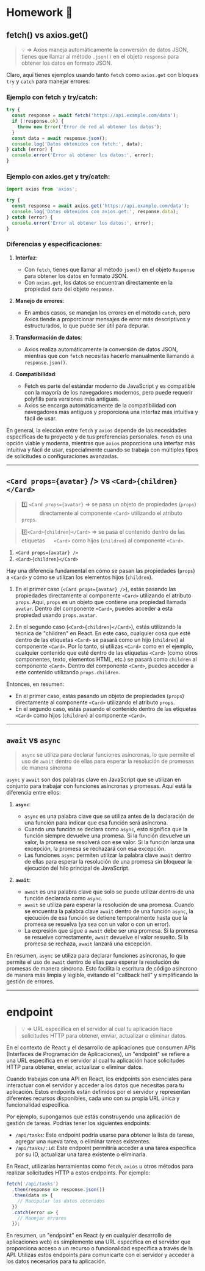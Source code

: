 # Homework :book:

## fetch() vs axios.get()

> :bulb: => Axios maneja automáticamente la conversión de datos JSON, tienes que llamar al método `.json()` en el objeto `response` para obtener los datos en formato JSON.

Claro, aquí tienes ejemplos usando tanto `fetch` como `axios.get` con bloques `try` y `catch` para manejar errores: 

### Ejemplo con fetch y try/catch:

```jsx
try {
  const response = await fetch('https://api.example.com/data');
  if (!response.ok) {
    throw new Error('Error de red al obtener los datos');
  }
  const data = await response.json();
  console.log('Datos obtenidos con fetch:', data);
} catch (error) {
  console.error('Error al obtener los datos:', error);
}
```

### Ejemplo con axios.get y try/catch:

```jsx
import axios from 'axios';

try {
  const response = await axios.get('https://api.example.com/data');
  console.log('Datos obtenidos con axios.get:', response.data);
} catch (error) {
  console.error('Error al obtener los datos:', error);
}
```

### Diferencias y especificaciones:

1. **Interfaz**:
   
   - Con `fetch`, tienes que llamar al método `json()` en el objeto `Response` para obtener los datos en formato JSON.
   - Con `axios.get`, los datos se encuentran directamente en la propiedad `data` del objeto `response`.

2. **Manejo de errores**:
   
   - En ambos casos, se manejan los errores en el método `catch`, pero Axios tiende a proporcionar mensajes de error más descriptivos y estructurados, lo que puede ser útil para depurar.

3. **Transformación de datos**:
   
   - Axios realiza automáticamente la conversión de datos JSON, mientras que con `fetch` necesitas hacerlo manualmente llamando a `response.json()`.

4. **Compatibilidad**:
   
   - Fetch es parte del estándar moderno de JavaScript y es compatible con la mayoría de los navegadores modernos, pero puede requerir polyfills para versiones más antiguas.
   - Axios se encarga automáticamente de la compatibilidad con navegadores más antiguos y proporciona una interfaz más intuitiva y fácil de usar.

En general, la elección entre `fetch` y `axios` depende de las necesidades específicas de tu proyecto y de tus preferencias personales. `fetch` es una opción viable y moderna, mientras que `axios` proporciona una interfaz más intuitiva y fácil de usar, especialmente cuando se trabaja con múltiples tipos de solicitudes o configuraciones avanzadas.

---

## `<Card props={avatar}` /> vs `<Card>{children}</Card>`

> :one: `<Card props={avatar}` => se pasa un objeto de propiedades (`props`)               directamente al componente `<Card>` utilizando el atributo `props`.

> :two:`<Card>{children}</Card>` => se pasa el contenido dentro de las etiquetas      `<Card>` como hijos (`children`) al componente `<Card>`.

1. `<Card props={avatar} />`
2. `<Card>{children}</Card>`

Hay una diferencia fundamental en cómo se pasan las propiedades (`props`) a `<Card>` y cómo se utilizan los elementos hijos (`children`).

1. En el primer caso (`<Card props={avatar} />`), estás pasando las propiedades directamente al componente `<Card>` utilizando el atributo `props`. Aquí, `props` es un objeto que contiene una propiedad llamada `avatar`. Dentro del componente `<Card>`, puedes acceder a esta propiedad usando `props.avatar`.

2. En el segundo caso (`<Card>{children}</Card>`), estás utilizando la técnica de "children" en React. En este caso, cualquier cosa que esté dentro de las etiquetas `<Card>` se pasará como un hijo (`children`) al componente `<Card>`. Por lo tanto, si utilizas `<Card>` como en el ejemplo, cualquier contenido que esté dentro de las etiquetas `<Card>` (como otros componentes, texto, elementos HTML, etc.) se pasará como `children` al componente `<Card>`. Dentro del componente `<Card>`, puedes acceder a este contenido utilizando `props.children`.

Entonces, en resumen:

- En el primer caso, estás pasando un objeto de propiedades (`props`) directamente al componente `<Card>` utilizando el atributo `props`.
- En el segundo caso, estás pasando el contenido dentro de las etiquetas `<Card>` como hijos (`children`) al componente `<Card>`.

---

## `await`  vs  `async`

> `async` se utiliza para declarar funciones asíncronas, lo que permite el uso de `await` dentro de ellas para esperar la resolución de promesas de manera síncrona

`async` y `await` son dos palabras clave en JavaScript que se utilizan en conjunto para trabajar con funciones asíncronas y promesas. Aquí está la diferencia entre ellos:

1. **`async`**:
   
   - `async` es una palabra clave que se utiliza antes de la declaración de una función para indicar que esa función será asíncrona.
   - Cuando una función se declara como `async`, esto significa que la función siempre devuelve una promesa. Si la función devuelve un valor, la promesa se resolverá con ese valor. Si la función lanza una excepción, la promesa se rechazará con esa excepción.
   - Las funciones `async` permiten utilizar la palabra clave `await` dentro de ellas para esperar la resolución de una promesa sin bloquear la ejecución del hilo principal de JavaScript.

2. **`await`**:
   
   - `await` es una palabra clave que solo se puede utilizar dentro de una función declarada como `async`.
   - `await` se utiliza para esperar la resolución de una promesa. Cuando se encuentra la palabra clave `await` dentro de una función `async`, la ejecución de esa función se detiene temporalmente hasta que la promesa se resuelva (ya sea con un valor o con un error).
   - La expresión que sigue a `await` debe ser una promesa. Si la promesa se resuelve correctamente, `await` devuelve el valor resuelto. Si la promesa se rechaza, `await` lanzará una excepción.

En resumen, `async` se utiliza para declarar funciones asíncronas, lo que permite el uso de `await` dentro de ellas para esperar la resolución de promesas de manera síncrona. Esto facilita la escritura de código asíncrono de manera más limpia y legible, evitando el "callback hell" y simplificando la gestión de errores.

---

# endpoint

> :bulb: => URL específica en el servidor al cual tu aplicación hace solicitudes HTTP para obtener, enviar, actualizar o eliminar datos.

En el contexto de React y el desarrollo de aplicaciones que consumen APIs (Interfaces de Programación de Aplicaciones), un "endpoint" se refiere a una URL específica en el servidor al cual tu aplicación hace solicitudes HTTP para obtener, enviar, actualizar o eliminar datos.

Cuando trabajas con una API en React, los endpoints son esenciales para interactuar con el servidor y acceder a los datos que necesitas para tu aplicación. Estos endpoints están definidos por el servidor y representan diferentes recursos disponibles, cada uno con su propia URL única y funcionalidad específica.

Por ejemplo, supongamos que estás construyendo una aplicación de gestión de tareas. Podrías tener los siguientes endpoints:

- `/api/tasks`: Este endpoint podría usarse para obtener la lista de tareas, agregar una nueva tarea, o eliminar tareas existentes.
- `/api/tasks/:id`: Este endpoint permitiría acceder a una tarea específica por su ID, actualizar una tarea existente o eliminarla.

En React, utilizarías herramientas como `fetch`, `axios` u otros métodos para realizar solicitudes HTTP a estos endpoints. Por ejemplo:

```jsx
fetch('/api/tasks')
  .then(response => response.json())
  .then(data => {
    // Manipular los datos obtenidos
  })
  .catch(error => {
    // Manejar errores
  });
```

En resumen, un "endpoint" en React (y en cualquier desarrollo de aplicaciones web) es simplemente una URL específica en el servidor que proporciona acceso a un recurso o funcionalidad específica a través de la API. Utilizas estos endpoints para comunicarte con el servidor y acceder a los datos necesarios para tu aplicación.
